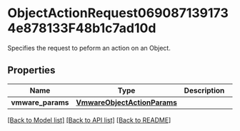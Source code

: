 # ObjectActionRequest0690871391734e878133F48b1c7ad10d

Specifies the request to peform an action on an Object.

## Properties
Name | Type | Description | Notes
------------ | ------------- | ------------- | -------------
**vmware_params** | [**VmwareObjectActionParams**](VmwareObjectActionParams.md) |  | [optional] 

[[Back to Model list]](../README.md#documentation-for-models) [[Back to API list]](../README.md#documentation-for-api-endpoints) [[Back to README]](../README.md)


